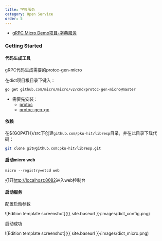 ```yaml
---
title: 字典服务
category: Open Service
order: 5
---
```


* [gRPC Micro Demo项目-字典服务](https://github.com/pku-hit/dict)

### Getting Started



#### 代码生成工具

gRPC代码生成需要的protoc-gen-micro

在dict项目根目录下键入：

```shell
go get github.com/micro/micro/v2/cmd/protoc-gen-micro@master
```

- 需要先安装：
  - [protoc](https://github.com/google/protobuf)
  - [protoc-gen-go](https://github.com/golang/protobuf)



#### 依赖

在${GOPATH}/src下创建`github.com/pku-hit/libresp`目录，并在此目录下载代码：

```sh
git clone git@github.com:pku-hit/libresp.git
```



#### 启动micro web

```
micro --registry=etcd web
```

打开[http://localhost:8082](http://localhost:8082)进入web控制台



#### 启动服务

配置启动参数

![Edition template screenshot]({{ site.baseurl }}/images/dict_config.png)



启动成功

![Edition template screenshot]({{ site.baseurl }}/images/dict_micro.png)

